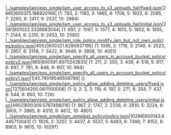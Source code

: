 |[../samples/iam/exp_single/iam_user_access_to_s3_uploads_fail/fixed.json](../samples/iam/exp_single/iam_user_access_to_s3_uploads_fail/fixed.json)|2665|600375.186920166|
{1: 793, 2: 1183, 3: 1465, 4: 1706, 5: 1922, 6: 2095, 7: 2260, 8: 2417, 9: 2537, 10: 2664}
|[../samples/iam/exp_single/iam_user_access_to_s3_uploads_fail/initial.json](../samples/iam/exp_single/iam_user_access_to_s3_uploads_fail/initial.json)|2581|601022.3326683044|
{1: 697, 2: 1097, 3: 1377, 4: 1613, 5: 1802, 6: 1955, 7: 2144, 8: 2310, 9: 2453, 10: 2580}
|[../samples/iam/exp_single/iam_role_policy_modify_iam_but_not_own_policies/policy.json](../samples/iam/exp_single/iam_role_policy_modify_iam_but_not_own_policies/policy.json)|4052|600321.6280937195|
{1: 1095, 2: 1718, 3: 2149, 4: 2523, 5: 2857, 6: 3158, 7: 3422, 8: 3649, 9: 3858, 10: 4051}
|[../samples/iam/exp_single/iam_specify_all_users_in_account_bucket_policy/policy2.json](../samples/iam/exp_single/iam_specify_all_users_in_account_bucket_policy/policy2.json)|965|600591.9070243835|
{1: 211, 2: 350, 3: 439, 4: 516, 5: 617, 6: 697, 7: 781, 8: 848, 9: 907, 10: 964}
|[../samples/iam/exp_single/iam_specify_all_users_in_account_bucket_policy/policy1.json](../samples/iam/exp_single/iam_specify_all_users_in_account_bucket_policy/policy1.json)|1|45.79019546508789|
{}
|[../samples/iam/exp_single/iam_policy_allow_adding_deleting_users/fixed.json](../samples/iam/exp_single/iam_policy_allow_adding_deleting_users/fixed.json)|727|604200.0811100006|
{1: 0, 2: 3, 3: 119, 4: 197, 5: 271, 6: 354, 7: 437, 8: 544, 9: 650, 10: 726}
|[../samples/iam/exp_single/iam_policy_allow_adding_deleting_users/initial.json](../samples/iam/exp_single/iam_policy_allow_adding_deleting_users/initial.json)|4902|600309.5767498016|
{1: 967, 2: 1747, 3: 2338, 4: 2810, 5: 3224, 6: 3605, 7: 3965, 8: 4310, 9: 4612, 10: 4901}
|[../samples/iam/exp_single/iam_simplest_policy/policy.json](../samples/iam/exp_single/iam_simplest_policy/policy.json)|10298|600143.6445713043|
{1: 1826, 2: 3207, 3: 4437, 4: 5537, 5: 6493, 6: 7368, 7: 8152, 8: 8903, 9: 9615, 10: 10297}
